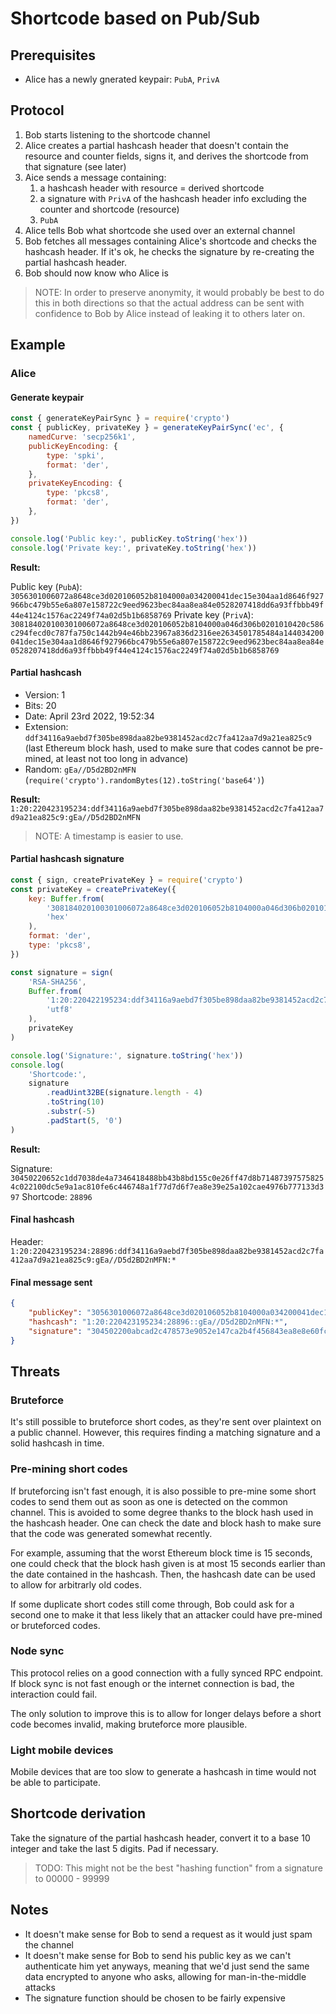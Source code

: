 # Shortcode based on Pub/Sub

## Prerequisites

- Alice has a newly gnerated keypair: `PubA`, `PrivA`

## Protocol

1. Bob starts listening to the shortcode channel
2. Alice creates a partial hashcash header that doesn't contain the resource and counter fields, signs it, and derives the shortcode from that signature (see later)
3. Aice sends a message containing:
   1. a hashcash header with resource = derived shortcode
   2. a signature with `PrivA` of the hashcash header info excluding the counter and shortcode (resource)
   3. `PubA`
4. Alice tells Bob what shortcode she used over an external channel
5. Bob fetches all messages containing Alice's shortcode and checks the hashcash header. If it's ok, he checks the signature by re-creating the partial hashcash header.
6. Bob should now know who Alice is

> NOTE: In order to preserve anonymity, it would probably be best to do this in both directions so that the actual address can be sent with confidence to Bob by Alice instead of leaking it to others later on.

## Example

### Alice

#### Generate keypair

```js
const { generateKeyPairSync } = require('crypto')
const { publicKey, privateKey } = generateKeyPairSync('ec', {
	namedCurve: 'secp256k1',
	publicKeyEncoding: {
		type: 'spki',
		format: 'der',
	},
	privateKeyEncoding: {
		type: 'pkcs8',
		format: 'der',
	},
})

console.log('Public key:', publicKey.toString('hex'))
console.log('Private key:', privateKey.toString('hex'))
```

**Result:**

Public key (`PubA`): `3056301006072a8648ce3d020106052b8104000a034200041dec15e304aa1d8646f927966bc479b55e6a807e158722c9eed9623bec84aa8ea84e0528207418dd6a93ffbbb49f44e4124c1576ac2249f74a02d5b1b6858769`
Private key (`PrivA`): `308184020100301006072a8648ce3d020106052b8104000a046d306b0201010420c586c294fecd0c787fa750c1442b94e46bb23967a836d2316ee2634501785484a144034200041dec15e304aa1d8646f927966bc479b55e6a807e158722c9eed9623bec84aa8ea84e0528207418dd6a93ffbbb49f44e4124c1576ac2249f74a02d5b1b6858769`

#### Partial hashcash

- Version: 1
- Bits: 20
- Date: April 23rd 2022, 19:52:34
- Extension: `ddf34116a9aebd7f305be898daa82be9381452acd2c7fa412aa7d9a21ea825c9` (last Ethereum block hash, used to make sure that codes cannot be pre-mined, at least not too long in advance)
- Random: `gEa//D5d2BD2nMFN` (`require('crypto').randomBytes(12).toString('base64')`)

**Result:** `1:20:220423195234:ddf34116a9aebd7f305be898daa82be9381452acd2c7fa412aa7d9a21ea825c9:gEa//D5d2BD2nMFN`

> NOTE: A timestamp is easier to use.

#### Partial hashcash signature

```js
const { sign, createPrivateKey } = require('crypto')
const privateKey = createPrivateKey({
	key: Buffer.from(
		'308184020100301006072a8648ce3d020106052b8104000a046d306b0201010420c586c294fecd0c787fa750c1442b94e46bb23967a836d2316ee2634501785484a144034200041dec15e304aa1d8646f927966bc479b55e6a807e158722c9eed9623bec84aa8ea84e0528207418dd6a93ffbbb49f44e4124c1576ac2249f74a02d5b1b6858769',
		'hex'
	),
	format: 'der',
	type: 'pkcs8',
})

const signature = sign(
	'RSA-SHA256',
	Buffer.from(
		'1:20:220422195234:ddf34116a9aebd7f305be898daa82be9381452acd2c7fa412aa7d9a21ea825c9:gEa//D5d2BD2nMFN',
		'utf8'
	),
	privateKey
)

console.log('Signature:', signature.toString('hex'))
console.log(
	'Shortcode:',
	signature
		.readUint32BE(signature.length - 4)
		.toString(10)
		.substr(-5)
		.padStart(5, '0')
)
```

**Result:**

Signature: `30450220652c1dd7038de4a7346418488bb43b8bd155c0e26ff47d8b714873975758254c022100dc5e9a1ac810fe6c446748a1f77d7d6f7ea8e39e25a102cae4976b777133d397`
Shortcode: `28896`

#### Final hashcash

Header: `1:20:220423195234:28896:ddf34116a9aebd7f305be898daa82be9381452acd2c7fa412aa7d9a21ea825c9:gEa//D5d2BD2nMFN:*`

#### Final message sent

```json
{
	"publicKey": "3056301006072a8648ce3d020106052b8104000a034200041dec15e304aa1d8646f927966bc479b55e6a807e158722c9eed9623bec84aa8ea84e0528207418dd6a93ffbbb49f44e4124c1576ac2249f74a02d5b1b6858769",
	"hashcash": "1:20:220423195234:28896::gEa//D5d2BD2nMFN:*",
	"signature": "304502200abcad2c478573e9052e147ca2b4f456843ea8e8e60fcb33d6ebc012f3051a0102210094bc39ac096a8a98d82c7cb3cf86479e3f10e57b2807a4423c24187ea5b141fd"
}
```

## Threats

### Bruteforce

It's still possible to bruteforce short codes, as they're sent over plaintext on a public channel. However, this requires finding a matching signature and a solid hashcash in time.

### Pre-mining short codes

If bruteforcing isn't fast enough, it is also possible to pre-mine some short codes to send them out as soon as one is detected on the common channel. This is avoided to some degree thanks to the block hash used in the hashcash header. One can check the date and block hash to make sure that the code was generated somewhat recently.

For example, assuming that the worst Ethereum block time is 15 seconds, one could check that the block hash given is at most 15 seconds earlier than the date contained in the hashcash. Then, the hashcash date can be used to allow for arbitrarly old codes.

If some duplicate short codes still come through, Bob could ask for a second one to make it that less likely that an attacker could have pre-mined or bruteforced codes.

### Node sync

This protocol relies on a good connection with a fully synced RPC endpoint. If block sync is not fast enough or the internet connection is bad, the interaction could fail.

The only solution to improve this is to allow for longer delays before a short code becomes invalid, making bruteforce more plausible.

### Light mobile devices

Mobile devices that are too slow to generate a hashcash in time would not be able to participate.

## Shortcode derivation

Take the signature of the partial hashcash header, convert it to a base 10 integer and take the last 5 digits. Pad if necessary.

> TODO: This might not be the best "hashing function" from a signature to 00000 - 99999

## Notes

- It doesn't make sense for Bob to send a request as it would just spam the channel
- It doesn't make sense for Bob to send his public key as we can't authenticate him yet anyways, meaning that we'd just send the same data encrypted to anyone who asks, allowing for man-in-the-middle attacks
- The signature function should be chosen to be fairly expensive
